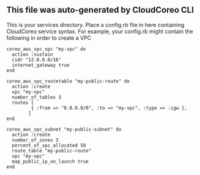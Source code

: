 ## This file was auto-generated by CloudCoreo CLI
This is your services directory. Place a config.rb file in here containing CloudCoreo service
syntax. For example, your config.rb might contain the following in order to create a VPC
```
coreo_aws_vpc_vpc "my-vpc" do
  action :sustain
  cidr "12.0.0.0/16"
  internet_gateway true
end

coreo_aws_vpc_routetable "my-public-route" do
  action :create
  vpc "my-vpc"
  number_of_tables 3
  routes [
         { :from => "0.0.0.0/0", :to => "my-vpc", :type => :igw },
        ]
end

coreo_aws_vpc_subnet "my-public-subnet" do
  action :create
  number_of_zones 3
  percent_of_vpc_allocated 50
  route_table "my-public-route"
  vpc "my-vpc"
  map_public_ip_on_launch true
end
```
